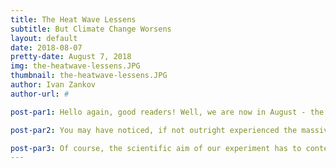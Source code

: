 ```yaml
---
title: The Heat Wave Lessens
subtitle: But Climate Change Worsens
layout: default
date: 2018-08-07
pretty-date: August 7, 2018
img: the-heatwave-lessens.JPG
thumbnail: the-heatwave-lessens.JPG
author: Ivan Zankov
author-url: #

post-par1: Hello again, good readers! Well, we are now in August - the month where everyone will be coming back to join with the Krew as we prepare for the harrowing September. When that month arrives, I believe I will be one of the first to comment on our progress (assuming no schedule changes).

post-par2: You may have noticed, if not outright experienced the massive heatwave rolling across all of Europe during the last couple of weeks. If memory serves, I recall North America also getting hit by it. Now considering this is the same year which had the terrifying blizzard sweep across North America and make its presence felt partially in Europe (thankfully not so much in Kiruna), we are definitely feeling the effects of climate change. It’s like we are on the run from some monster, but time is on its side since it’s closing the gap of a head start we have on it from before our industrial revolution. In a sense, we need all the information we can get on exactly what is contributing to this - which includes knowing the proportion of trace gases in our atmosphere and in turn, their concentrations at given altitudes. We are of course, just one group of university students, with only two in our scientific division - but we can still leave a mark by providing in our final SED version a report on our findings in the atmosphere. If our experiment works, the results can bring awareness to the less frequently visited portions of our atmosphere and contribute to existing data on trace gases.

post-par3: Of course, the scientific aim of our experiment has to contend with the technological side of it because our suitcase-sized box is first a proof of concept, and THEN a tool for atmospheric research. Priority goes to the technology because if it doesn’t work, we get no science anyway. Suddenly, I am very much hoping the Krew is making great advances, because many of us outside the Krew are still not due to return for a couple of weeks!
---
```

